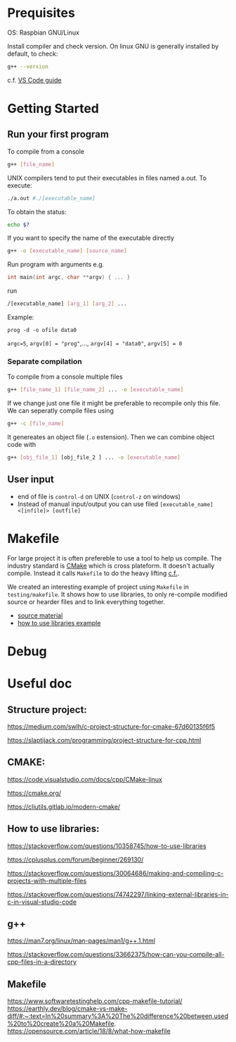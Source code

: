 # Prequisites 

OS: Raspbian GNU/Linux

Install compiler and check version. On linux GNU is generally installed by default, to check:

```Bash
g++ --version
```

c.f. [VS Code guide](https://code.visualstudio.com/docs/languages/cpp)

# Getting Started

## Run your first program

To compile from a console
```Bash
g++ [file_name]
```
UNIX compilers tend to put their executables in files named a.out.
To execute:
```Bash
./a.out #./[executable_name]
```
To obtain the status:
```Bash
echo $?
```
If you want to specify the name of the executable directly 

```Bash
g++ -o [executable_name] [source_name]
```

Run program with arguments e.g.
```cpp
int main(int argc, char **argv) { ... }
```
run 
```bash
/[executable_name] [arg_1] [arg_2] ...
```
Example:
```bsah
prog -d -o ofile data0
```
`argc=5`,  `argv[0] = "prog"`,..., `argv[4] = "data0"`, `argv[5] = 0`

### Separate compilation 

To compile from a console multiple files
```Bash
g++ [file_name_1] [file_name_2] ... -o [executable_name]
```
If we change just one file it might be preferable to recompile only this file.  We can seperatly compile files using 
```Bash
g++ -c [file_name] 
```
It genereates an object file (`.o` estension). Then we can combine object code with 
```Bash
g++ [obj_file_1] [obj_file_2 ] ... -o [executable_name]
```

## User input 

- end of file is `control-d` on UNIX (`control-z` on windows)
- Instead of manual input/output you can use filed `[executable_name] <[infile]> [outfile]`

# Makefile

For large project it is often prefereble to use a tool to help us compile. The industry standard is [CMake](https://cmake.org/) which is cross plateform. It doesn't actually compile. Instead it calls `Makefile` to do the heavy lifting [c.f.](https://earthly.dev/blog/cmake-vs-make-diff/#:~:text=In%20summary%3A%20The%20difference%20between,used%20to%20create%20a%20Makefile).

We created an interesting example of project using `Makefile` in `testing/makefile`. It shows how to use libraries, to only re-compile modified source or hearder files and to link everything together.

- [source material](https://opensource.com/article/18/8/what-how-makefile)
- [how to use libraries example](https://stackoverflow.com/questions/10358745/how-to-use-libraries)


# Debug



# Useful doc

## Structure project:

https://medium.com/swlh/c-project-structure-for-cmake-67d60135f6f5

https://slaptijack.com/programming/project-structure-for-cpp.html

 

## CMAKE:

https://code.visualstudio.com/docs/cpp/CMake-linux

https://cmake.org/

https://cliutils.gitlab.io/modern-cmake/

 

## How to use libraries:

https://stackoverflow.com/questions/10358745/how-to-use-libraries

https://cplusplus.com/forum/beginner/269130/

https://stackoverflow.com/questions/30064686/making-and-compiling-c-projects-with-multiple-files

https://stackoverflow.com/questions/74742297/linking-external-libraries-in-c-in-visual-studio-code

 

## g++

https://man7.org/linux/man-pages/man1/g++.1.html

https://stackoverflow.com/questions/33662375/how-can-you-compile-all-cpp-files-in-a-directory

## Makefile

https://www.softwaretestinghelp.com/cpp-makefile-tutorial/
https://earthly.dev/blog/cmake-vs-make-diff/#:~:text=In%20summary%3A%20The%20difference%20between,used%20to%20create%20a%20Makefile.
https://opensource.com/article/18/8/what-how-makefile
